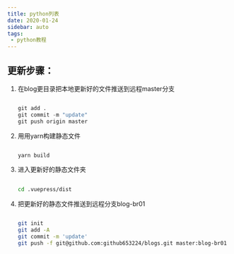 ```yaml
---
title: python列表
date: 2020-01-24
sidebar: auto
tags:
 - python教程
---
```



## 更新步骤：
1. 在blog更目录把本地更新好的文件推送到远程master分支
   ```python
   
   git add .
   git commit -m "update"
   git push origin master
   ```
   
   
2. 用用yarn构建静态文件
    ```python
   
    yarn build
   
    ``` 
3. 进入更新好的静态文件夹
    ```bash
              
    cd .vuepress/dist
   
    ```
4. 把更新好的静态文件推送到远程分支blog-br01
   ```bash
   
   git init
   git add -A
   git commit -m 'update'
   git push -f git@github.com:github653224/blogs.git master:blog-br01
   ```
